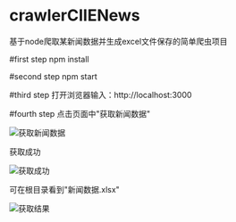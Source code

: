# crawlerCIIENews
基于node爬取某新闻数据并生成excel文件保存的简单爬虫项目

#first step
npm install

#second step
npm start

#third step
打开浏览器输入：http://localhost:3000

#fourth step
点击页面中"获取新闻数据"

![获取新闻数据](https://github.com/ywAscend/ImagesStore/blob/master/README-IMAGE/getNews.png)

获取成功

![获取成功](https://github.com/ywAscend/ImagesStore/blob/master/README-IMAGE/getNewsSuccess.png)

可在根目录看到"新闻数据.xlsx"

![获取结果](https://github.com/ywAscend/ImagesStore/blob/master/README-IMAGE/getNewsResult.png)
